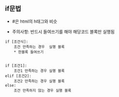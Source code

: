 ## if문법
* #은 html의 h태그와 비슷

- 주의사항: 반드시 들여쓰기를 해야 해당코드 블록만 실행됨

```
if [조건식]:
    조건 만족하는 경우  실행 블록
    * 한블록 들여쓰기


if [조건1]:
    조건1 만족하는 경우 실행 블록
elif [조건2]:
    조건2 만족하는 경우 실행 블록
else:
    조건 만족하지 않는 경우 실행 블록

```
